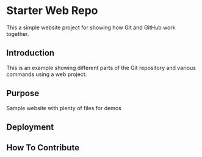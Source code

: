 # Starter Web Repo

This a simple website project for showing how Git and GitHub work together.

## Introduction

This is an example showing different parts of the Git repository and
various commands using a web project.

## Purpose

Sample website with plenty of files for demos

## Deployment

## How To Contribute
